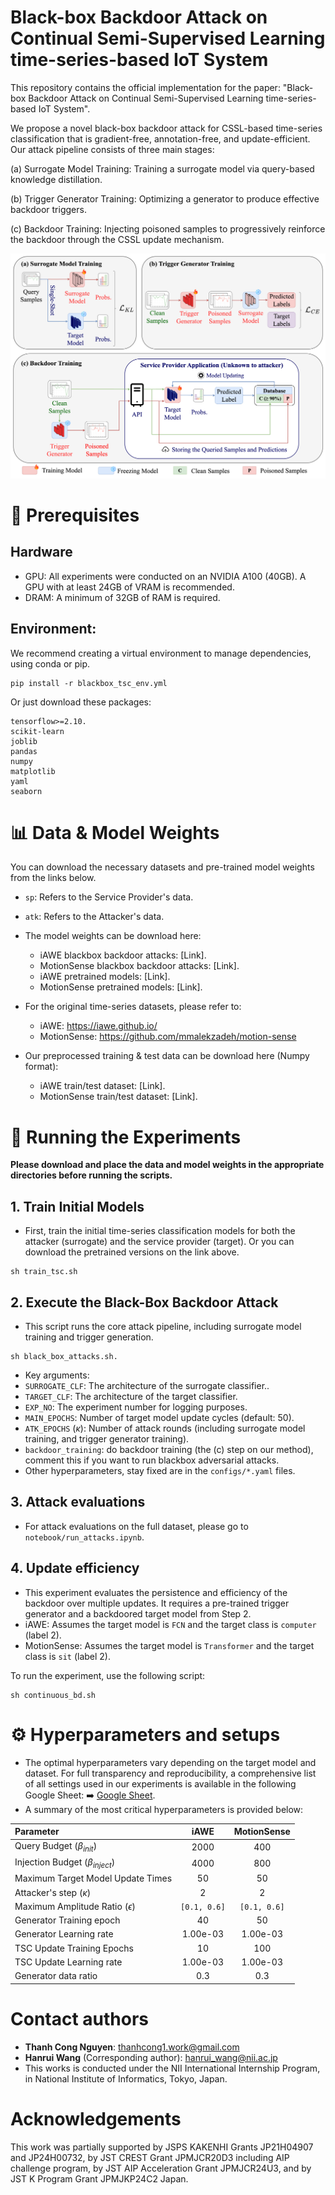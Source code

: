 # Black-box Backdoor Attack on Continual Semi-Supervised Learning time-series-based IoT System

This repository contains the official implementation for the paper: "Black-box Backdoor Attack on Continual Semi-Supervised Learning time-series-based IoT System".

We propose a novel black-box backdoor attack for CSSL-based time-series classification that is gradient-free, annotation-free, and update-efficient. Our attack pipeline consists of three main stages:

(a) Surrogate Model Training: Training a surrogate model via query-based knowledge distillation.

(b) Trigger Generator Training: Optimizing a generator to produce effective backdoor triggers.

(c) Backdoor Training: Injecting poisoned samples to progressively reinforce the backdoor through the CSSL update mechanism.

![Alt text](images/Methodology.png)

# 🔧 Prerequisites

## Hardware

- GPU: All experiments were conducted on an NVIDIA A100 (40GB). A GPU with at least 24GB of VRAM is recommended.
- DRAM: A minimum of 32GB of RAM is required.

## Environment:

We recommend creating a virtual environment to manage dependencies, using conda or pip.

```console
pip install -r blackbox_tsc_env.yml
```

Or just download these packages:

```console
tensorflow>=2.10.
scikit-learn
joblib
pandas
numpy
matplotlib
yaml
seaborn
```

# 📊 Data & Model Weights

You can download the necessary datasets and pre-trained model weights from the links below.

- ``sp``: Refers to the Service Provider's data.
- ``atk``: Refers to the Attacker's data.
- The model weights can be download here:

  - iAWE blackbox backdoor attacks: [Link].
  - MotionSense blackbox backdoor attacks: [Link].
  - iAWE pretrained models: [Link].
  - MotionSense pretrained models: [Link].
- For the original time-series datasets, please refer to:

  - iAWE: https://iawe.github.io/
  - MotionSense: https://github.com/mmalekzadeh/motion-sense
- Our preprocessed training & test data can be download here (Numpy format):

  - iAWE train/test dataset: [Link].
  - MotionSense train/test dataset: [Link].

# 🚀 Running the Experiments

**Please download and place the data and model weights in the appropriate directories before running the scripts.**

## 1. Train Initial Models

- First, train the initial time-series classification models for both the attacker (surrogate) and the service provider (target). Or you can download the pretrained versions on the link above.

```console
sh train_tsc.sh
```

## 2. Execute the Black-Box Backdoor Attack

- This script runs the core attack pipeline, including surrogate model training and trigger generation.

```console
sh black_box_attacks.sh.
```

- Key arguments:
- ``SURROGATE_CLF``: The architecture of the surrogate classifier..
- ``TARGET_CLF``: The architecture of the target classifier.
- ``EXP_NO``: The experiment number for logging purposes.
- ``MAIN_EPOCHS``: Number of target model update cycles (default: 50).
- ``ATK_EPOCHS`` ($\kappa$): Number of attack rounds (including surrogate model training, and trigger generator training).
- ``backdoor_training``: do backdoor training (the (c) step on our method), comment this if you want to run blackbox adversarial attacks.
- Other hyperparameters, stay fixed are in the ``configs/*.yaml`` files.

## 3. Attack evaluations

- For attack evaluations on the full dataset, please go to ``notebook/run_attacks.ipynb``.

## 4. Update efficiency

- This experiment evaluates the persistence and efficiency of the backdoor over multiple updates. It requires a pre-trained trigger generator and a backdoored target model from Step 2.
- iAWE: Assumes the target model is ``FCN`` and the target class is ``computer`` (label 2).
- MotionSense: Assumes the target model is ``Transformer`` and the target class is ``sit`` (label 2).

To run the experiment, use the following script:

```console
sh continuous_bd.sh
```

# ⚙️ Hyperparameters and setups

- The optimal hyperparameters vary depending on the target model and dataset. For full transparency and reproducibility, a comprehensive list of all settings used in our experiments is available in the following Google Sheet: ➡️ [Google Sheet](https://docs.google.com/spreadsheets/d/1rab4JrnUre5lL9s6hdRscOIStbhpGMOjvgPmyhnJCPs/edit?usp=sharing).
- A summary of the most critical hyperparameters is provided below:

| **Parameter**                    | **iAWE** | **MotionSense** |
| :------------------------------------- | :------------: | :-------------------: |
| Query Budget ($\beta_{init}$)        |      2000      |          400          |
| Injection Budget ($\beta_{inject}$)  |      4000      |          800          |
| Maximum Target Model Update Times      |       50       |          50          |
| Attacker's step ($\kappa$)           |       2       |           2           |
| Maximum Amplitude Ratio ($\epsilon$) | `[0.1, 0.6]` |    `[0.1, 0.6]`    |
| Generator Training epoch               |       40       |          50          |
| Generator Learning rate                |    1.00e-03    |       1.00e-03       |
| TSC Update Training Epochs             |       10       |          100          |
| TSC Update Learning rate               |    1.00e-03    |       1.00e-03       |
| Generator data ratio                   |      0.3      |          0.3          |

# Contact authors

- **Thanh Cong Nguyen**: thanhcong1.work@gmail.com
- **Hanrui Wang** (Corresponding author): hanrui_wang@nii.ac.jp
- This works is conducted under the NII International Internship Program, in National Institute of Informatics, Tokyo, Japan.

# Acknowledgements

This work was partially supported by JSPS KAKENHI Grants JP21H04907 and JP24H00732, by JST CREST Grant JPMJCR20D3 including AIP challenge program, by JST AIP Acceleration Grant JPMJCR24U3, and by JST K Program Grant JPMJKP24C2 Japan.
